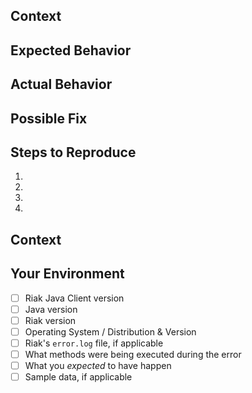 <!--- Provide a general summary of the issue in the Title above -->

## Context
<!--- Provide a more detailed introduction to the issue itself, and why you consider it to be a bug -->

## Expected Behavior
<!--- Tell us what should happen -->

## Actual Behavior
<!--- Tell us what happens instead -->

## Possible Fix
<!--- Not obligatory, but suggest a fix or reason for the bug -->

## Steps to Reproduce
<!--- Provide a link to a live example, or an unambiguous set of steps to -->
<!--- reproduce this bug include code to reproduce, if relevant -->
1.
2.
3.
4.

## Context
<!--- How has this bug affected you? What were you trying to accomplish? -->

## Your Environment
- [ ] Riak Java Client version
- [ ] Java version
- [ ] Riak version
- [ ] Operating System / Distribution & Version
- [ ] Riak's `error.log` file, if applicable
- [ ] What methods were being executed during the error
- [ ] What you *expected* to have happen
- [ ] Sample data, if applicable
